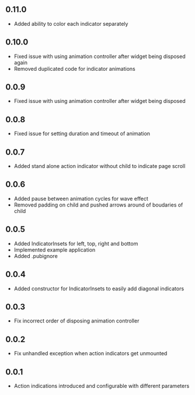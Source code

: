 ## 0.11.0
* Added ability to color each indicator separately

## 0.10.0
* Fixed issue with using animation controller after widget being disposed again
* Removed duplicated code for indicator animations

## 0.0.9
* Fixed issue with using animation controller after widget being disposed

## 0.0.8
* Fixed issue for setting duration and timeout of animation

## 0.0.7
* Added stand alone action indicator without child to indicate page scroll

## 0.0.6
* Added pause between animation cycles for wave effect
* Removed padding on child and pushed arrows around of boudaries of child

## 0.0.5
* Added IndicatorInsets for left, top, right and bottom
* Implemented example application
* Added .pubignore

## 0.0.4
* Added constructor for IndicatorInsets to easily add diagonal indicators

## 0.0.3
* Fix incorrect order of disposing animation controller

## 0.0.2
* Fix unhandled exception when action indicators get unmounted

## 0.0.1
* Action indications introduced and configurable with different parameters